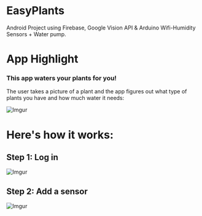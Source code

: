 # EasyPlants
Android Project using Firebase, Google Vision API & Arduino Wifi-Humidity Sensors + Water pump.

# App Highlight
### This app waters your plants for you!

The user takes a picture of a plant and the app figures out what type of plants you have and how much water it needs:

![Imgur](https://i.imgur.com/KblHKoP.gif)

# Here's how it works: 
## Step 1: Log in 

![Imgur](https://i.imgur.com/nh0wp2t.gif)


## Step 2: Add a sensor

![Imgur](https://i.imgur.com/9IZJcst.gif)
